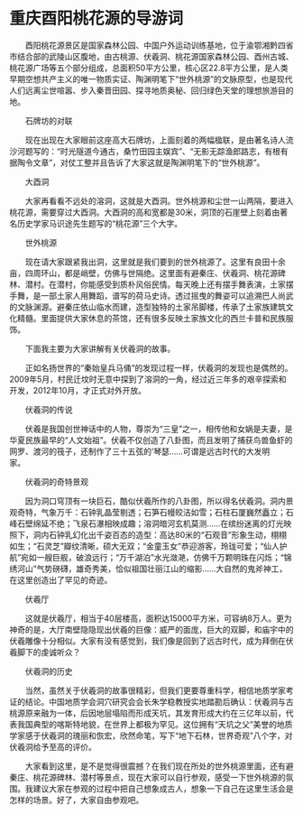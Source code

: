 # 重庆酉阳桃花源的导游词
&emsp;&emsp;酉阳桃花源景区是国家森林公园、中国户外运动训练基地，位于渝鄂湘黔四省市结合部的武陵山区腹地，由古桃源、伏羲洞、桃花源国家森林公园、酉州古城、桃花源广场等五个部分组成，总面积50平方公里，核心区22.8平方公里，是人类早期空想共产主义的唯一物质实证、陶渊明笔下“世外桃源”的文脉原型，也是现代人们远离尘世喧嚣、步入秦晋田园、探寻地质奥秘、回归绿色天堂的理想旅游目的地。&emsp;&emsp;

&emsp;&emsp;石牌坊的对联&emsp;&emsp;

&emsp;&emsp;现在出现在大家眼前这座高大石牌坊，上面刻着的两幅楹联，是由著名诗人流沙河题写的：“时光隧道今通古，桑竹田园主娱宾”、“无影无踪渔郎路志，有根有据陶令文章”，对仗工整并且告诉了大家这就是陶渊明笔下的“世外桃源”。&emsp;&emsp;

&emsp;&emsp;大酉洞&emsp;&emsp;

&emsp;&emsp;大家再看看不远处的溶洞，这就是大酉洞。世外桃源和尘世一山两隔，要进入桃花源，需要穿过大酉洞。大酉洞的高和宽都是30米，洞顶的石崖壁上刻着由著名历史学家马识途先生题写的“桃花源”三个大字。&emsp;&emsp;

&emsp;&emsp;世外桃源&emsp;&emsp;

&emsp;&emsp;现在请大家跟紧我出洞，这里就是我们要到的世外桃源了。这里有良田十余亩，四周环山，都是峭壁，仿佛与世隔绝。这里面有避秦庄、伏羲洞、桃花源碑林、潜村。在潜村，你能感受到质朴风俗民情。每天晚上还有摆手舞表演，土家摆手舞，是一部土家人用舞蹈，谱写的荷马史诗。透过摇曳的舞姿可以追溯巴人尚武的文脉渊源。避秦庄依山临水而建，造型独特的土家吊脚楼，传承了土家族建筑文化精髓。里面提供大家休息的茶馆，还有很多反映土家族文化的西兰卡普和民族服饰。&emsp;&emsp;

&emsp;&emsp;下面我主要为大家讲解有关伏羲洞的故事。&emsp;&emsp;

&emsp;&emsp;正如名扬世界的“秦始皇兵马俑”的发现过程一样，伏羲洞的发现也是偶然的。2009年5月，村民迁坟时无意中探到了溶洞的一角，经过近三年多的艰辛探索和开发，2012年10月，才正式对外开放。&emsp;&emsp;

&emsp;&emsp;伏羲洞的传说&emsp;&emsp;

&emsp;&emsp;伏羲是我国创世神话中的人物，尊崇为“三皇”之一，相传他和女娲是夫妻，是华夏民族最早的“人文始祖”。伏羲不仅创造了八卦图，而且发明了捕获鸟兽鱼虾的网罗、渡河的筏子，还制作了三十五弦的’琴瑟……可谓是远古时代的大发明家。&emsp;&emsp;

&emsp;&emsp;伏羲洞的奇特景观&emsp;&emsp;

&emsp;&emsp;因为洞口穹顶有一块巨石，酷似伏羲所作的八卦图，所以得名伏羲洞。洞内景观奇特，气象万千：石钟乳晶莹剔透；石笋石幔皎洁如雪；石柱石厦巍然矗立；石峰石壁绵延不绝；飞泉石瀑相映成趣；溶洞暗河玄机莫测……在缤纷迷离的灯光映照下，洞内石钟乳幻化出千姿百态的造型：高达80米的“石观音”形象生动，栩栩如生；“石灵芝”瓣纹清晰，硕大无双；“金童玉女”恭迎游客，玲珑可爱；“仙人护航”宛如一艘巨舰，破浪远行；“万千湖泊”水光潋滟，仿佛千万颗明珠在闪烁；“锦绣河山”气势磅礴，雄奇秀美，恰似祖国壮丽江山的缩影……大自然的鬼斧神工，在这里创造出了罕见的奇迹。&emsp;&emsp;

&emsp;&emsp;伏羲厅&emsp;&emsp;

&emsp;&emsp;这就是伏羲厅，相当于40层楼高，面积达15000平方米，可容纳8万人。更为神奇的是，大厅南壁隐隐现出伏羲的巨像：威严的面庞，巨大的双脚，和庙宇中的伏羲雕像十分相似。大家有没有感觉到，我们像是回到了远古时代，成为拜倒在伏羲脚下的虔诚听众？&emsp;&emsp;

&emsp;&emsp;伏羲洞的历史&emsp;&emsp;

&emsp;&emsp;当然，虽然关于伏羲洞的故事很精彩，但我们更要尊重科学，相信地质学家考证的结论。中国地质学会洞穴研究会会长朱学稳教授实地踏勘后确认：伏羲洞与古桃源原来融为一体，后因地层塌陷而形成天坑，其发育形成大约在三亿年以前，代表我国典型的喀斯特地貌，在世界上都极为罕见。这位拥有“天坑之父”美誉的地质学家感于伏羲洞的瑰丽和恢宏，欣然命笔，写下“地下石林，世界奇观”八个字，对伏羲洞给予至高的评价。&emsp;&emsp;

&emsp;&emsp;大家看到这里，是不是觉得很震撼？在我们现在所处的世外桃源里面，还有避秦庄、桃花源碑林、潜村等景点，现在大家可以自行参观，感受一下世外桃源的氛围。我建议大家在参观的过程中把自己想象成古人，想象一下自己在这里生活会是怎样的场景。好了，大家自由参观吧。&emsp;&emsp;
